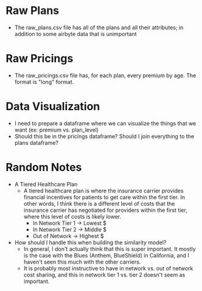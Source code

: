 # Raw Plans

- The raw_plans.csv file has all of the plans and all their attributes; in addition to some airbyte data that is unimportant

# Raw Pricings

- The raw_pricings.csv file has, for each plan, every premium by age. The format is "long" format.

# Data Visualization

- I need to prepare a dataframe where we can visualize the things that we want (ex: premium vs. plan_level)
- Should this be in the pricings dataframe? Should I join everything to the plans dataframe?

# Random Notes

- A Tiered Healthcare Plan
  - A tiered healthcare plan is where the insurance carrier provides financial incentives for patients to get care within the first tier. In other words, I think there is a different level of costs that the insurance carrier has negotiated for providers within the first tier, where this level of costs is likely lower.
    - In Network Tier 1 -> Lowest $
    - In Network Tier 2 -> Middle $
    - Out of Network -> Highest $
- How should I handle this when building the similarity model?
  - In general, I don't actually think that this is super important. It mostly is the case with the Blues (Anthem, BlueShield) in California, and I haven't seen this much with the other carriers.
  - It is probably most instructive to have in network vs. out of network cost sharing, and this in network tier 1 vs. tier 2 doesn't seem as important.

